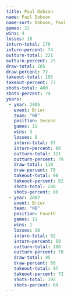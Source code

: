 ```yaml
---
title: Paul Dobson
name: Paul Dobson
name-sort: Dobson, Paul
games: 22
wins: 4
losses: 18
inturn-total: 179
inturn-percent: 74
outturn-total: 221
outturn-percent: 75
draw-total: 205
draw-percent: 72
takeout-total: 195
takeout-percent: 77
shots-total: 400
shots-percent: 74
years:
 - year: 2005
   event: Brier
   team: "NB"
   position: Second
   games: 11
   wins: 3
   losses: 8
   inturn-total: 87
   inturn-percent: 80
   outturn-total: 121
   outturn-percent: 79
   draw-total: 110
   draw-percent: 78
   takeout-total: 98
   takeout-percent: 82
   shots-total: 208
   shots-percent: 80
 - year: 2007
   event: Brier
   team: "NB"
   position: Fourth
   games: 11
   wins: 1
   losses: 10
   inturn-total: 92
   inturn-percent: 68
   outturn-total: 100
   outturn-percent: 70
   draw-total: 95
   draw-percent: 66
   takeout-total: 97
   takeout-percent: 72
   shots-total: 192
   shots-percent: 69
---
```

